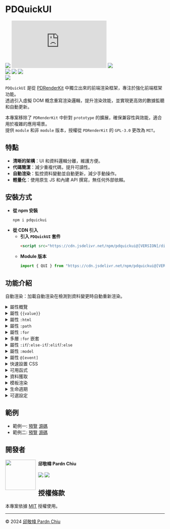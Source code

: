 # PDQuickUI

![](https://img.shields.io/badge/tag-JavaScript%20Library-bb4444) ![](https://img.shields.io/github/size/pardnchiu/PDQuickUI/dist%2FPDQuickUI.js) ![](https://img.shields.io/github/license/pardnchiu/PDQuickUI)<br>
[![](https://img.shields.io/github/v/release/pardnchiu/PDQuickUI)](https://github.com/pardnchiu/PDQuickUI) [![](https://img.shields.io/npm/v/pdquickui)](https://www.npmjs.com/package/pdquickui) ![](https://img.shields.io/jsdelivr/npm/hw/pdquickui)<br>
[![](https://img.shields.io/badge/read-English%20Version-ffffff)](https://github.com/pardnchiu/PDQuickUI/blob/main/README.en.md)

`PDQuickUI` 是從 [PDRenderKit](https://github.com/pardnchiu/PDRenderKit) 中獨立出來的前端渲染框架，專注於強化前端框架功能。<br>
透過引入虛擬 DOM 概念重寫渲染邏輯，提升渲染效能，並實現更高效的數據監聽和自動更新。<br>

本專案移除了 `PDRenderKit` 中針對 `prototype` 的擴展，確保兼容性與效能，適合用於複雜的應用場景。<br>
提供 `module` 和非 `module` 版本，授權從 `PDRenderKit` 的 `GPL-3.0` 更改為 `MIT`。<br>

## 特點

- **清晰的架構**：UI 和資料邏輯分離，維護方便。
- **代碼簡潔**：減少重複代碼，提升可讀性。
- **自動渲染**：監控資料變動並自動更新，減少手動操作。
- **輕量化**：使用原生 JS 和內建 API 撰寫，無任何外部依賴。

## 安裝方式

- **從 npm 安裝**
    ```bash
    npm i pdquickui
    ```
- **從 CDN 引入**
    - **引入 `PDQuickUI` 套件**
        ```html
        <script src="https://cdn.jsdelivr.net/npm/pdquickui@[VERSION]/dist/PDQuickUI.js"></script>
        ```
    - **Module 版本**
        ```javascript
        import { QUI } from "https://cdn.jsdelivr.net/npm/pdquickui@[VERSION]/dist/PDQuickUI.module.js";
        ```

## 功能介紹
自動渲染：加載自動渲染在檢測到資料變更時自動重新渲染。

<details>
<summary>屬性概覽</summary>

| 屬性 | 描述 |
| --- | --- |
| `{{value}}` | 將文字插入到 HTML 標籤中，並隨資料變更自動更新。 |
| `:path` | 搭配 `temp` 標籤，用於將外部文件中的 HTML 片段加載到當前頁面。 |
| `:html` | 使用文本替換元素的 `innerHTML`。 |
| `:for` | 支援 `item in items`、`(item, index) in items`、`(key, value) in object` 格式，遍歷資料集合，生成對應的 HTML 元素。 |
| `:if`<br>`:else-if`<br>`:elif`<br>`:else` | 根據條件顯示或隱藏元素，實現分支邏輯。 |
| `:model` | 將資料綁定到表單元素（如 `input`），當輸入變更時自動更新資料。 |
| `:hide` | 根據特定條件隱藏元素。 |
| `:animation` | 用於指定元素的過渡效果，如 `fade-in` 或 `expand`，以增強用戶體驗。 |
| `:mask` | 控制區塊載入時的動畫效果，支援 `true|false|1|0`，提升載入動態視覺效果。 |
| `:[attr]` | 設定元素屬性，例如 `ID`、`class`、圖像來源等。<br>範例：`:id`、`:class`、`:src`、`:alt`、`:href`... |
| `@[event]` | 添加事件監聽器，當事件觸發時執行指定操作。<br>範例：`@click`、`@input`、`@mousedown`... |

</details>

<details>
<summary>屬性 <code>{{value}}</code></summary>

- index.html
    ```HTML
    <h1>{{ title }}</h1>
     <script>
        const app = new QUI({
            id: "app",
            data: {
                title: "test"
            }
        });
    </script>
    ```
- Result
    ```HTML
    <body id="app">
        <h1>test</h1>
    </body>
    ```


</details>

<details>
<summary>屬性 <code>:html</code></summary>

- index.html
    ```HTML
    <section :html="html"></section>
     <script>
        const app = new QUI({
            id: "app",
            data: {
                html: "<b>innerHtml</b>"
            }
        });
    </script>
    ```
- Result
    ```HTML
    <body id="app">
        <section>
            <b>innerHtml</b>
        </section>
    </body>
    ```


</details>

<details>
<summary>屬性 <code>:path</code></summary>

*確保測試時已禁用瀏覽器中的本地文件限制或使用實時服務器。*

- test.html
    ```html
    <h1>path heading</h1>
    <p>path content</p>
    ```
- index.html
    ```html
    <body id="app">
        <temp :path="./test.html"></temp>
    </body>
    <script>
        const app = new QUI({
            id: "app"
        });
    </script>
    ```
- Result
    ```html
    <body id="app">
        <!-- 直接插入 PATH 內容 -->
        <h1>path heading</h1>
        <p>path content</p>
    </body>
    ```

</details>

<details>
<summary>屬性 <code>:for</code></summary>

- index.html
    ```html
    <body id="app">
        <ul>
            <li :for="(item, index) in ary" :id="item" :index="index">{{ item }} {{ CALC(index + 1) }}</li>
        </ul>
    </body>
    <script>
        const app = new QUI({
            id: "app",
            data: {
                ary: ["test1", "test2", "test3"]
            }
        });
    </script>
    ```
- Result
    ```html
    <body id="app">
        <li id="test1" index="0">test1 1</li>
        <li id="test2" index="1">test2 2</li>
        <li id="test3" index="2">test3 3</li>
    </body>
    ```

</details>

<details>
<summary>多層 <code>:for</code> 嵌套</summary>

- index.html
    ```html
    <body id="app">
    <ul>
        <li :for="(key, val) in obj">
            {{ key }}: {{ val.name }}
            <ul>
                <li :for="item in val.ary">
                    {{ item.name }}
                    <ul>
                        <li :for="(item1, index1) in item.ary1">
                            {{ CALC(index1 + 1) }}. {{ item1.name }} - ${{ item1.price }}
                        </li>
                    </ul>
                </li>
            </ul>
        </li>
    </ul>
    </body>
    <script>
        const app = new QUI({
            id: "app",
            data: {
                obj: {
                    food: {
                        name: "Food",
                        ary: [
                            {
                                name: 'Snacks',
                                ary1: [
                                    { name: 'Potato Chips', price: 10 },
                                    { name: 'Chocolate', price: 8 }
                                ]
                            },
                            {
                                name: 'Beverages',
                                ary1: [
                                    { name: 'Juice', price: 5 },
                                    { name: 'Tea', price: 3 }
                                ]
                            }
                        ]
                    },
                    home: {
                        name: 'Home',
                        ary: [
                            {
                                name: 'Furniture',
                                ary1: [
                                    { name: 'Sofa', price: 300 },
                                    { name: 'Table', price: 150 }
                                ]
                            },
                            {
                                name: 'Decorations',
                                ary1: [
                                    { name: 'Picture Frame', price: 20 },
                                    { name: 'Vase', price: 15 }
                                ]
                            }
                        ]
                    }
                }
            }
        });
    </script>
    ```
- Result
    ```html
    <body id="app">
    <ul>
        <li>food: Food
            <ul>
                <li>Snacks
                    <ul>
                        <li>1. Potato Chips - $10</li>
                        <li>2. Chocolate - $8</li>
                    </ul>
                    </li>
                <li>Beverages
                    <ul>
                        <li>1. Juice - $5</li>
                        <li>2. Tea - $3</li>
                    </ul>
                </li>
            </ul>
        </li>
        <li>home: Home
            <ul>
                <li>Furniture
                    <ul>
                        <li>1. Sofa - $300</li>
                        <li>2. Table - $150</li>
                    </ul>
                </li>
                <li>Decorations
                    <ul>
                        <li>1. Picture Frame - $20</li>
                        <li>2. Vase - $15</li>
                    </ul>
                </li>
            </ul>
        </li>
    </ul>
    </body>
    ```

</details>

<details>
<summary>屬性 <code>:if</code>/<code>:else-if</code>/<code>:elif</code>/<code>:else</code></summary>

- index.html
    ```html
    <body id="app">
        <h1 :if="heading == 1">{{ title }} {{ heading }}</h1>
        <h2 :else-if="isH2">{{ title }} {{ heading }}</h2>
        <h3 :else-if="heading == 3">{{ title }} {{ heading }}</h3>
        <h4 :else>{{ title }} {{ heading }}</h4>
    </body>
    <script>
        const app = new QUI({
            id: "app",
            data: {
                heading: [Number|null],
                isH2: [Boolean|null],
                title: "test"
            }
        });
    </script>
    ```
- Result: `heading = 1`
    ```html
    <body id="app">
        <h1>test 1</h1>
    </body>
    ```
- Result: `heading = null && isH2 = true`
    ```html
    <body id="app">
        <h2>test </h2>
    </body>
    ```
- Result: `heading = 3 && isH2 = null`
    ```html
    <body id="app">
        <h3>test 3</h3>
    </body>
    ```
- Result: `heading = null && isH2 = null`
    ```html
    <body id="app">
        <h4>test </h4>
    </body>
    ```

</details>

<details>
<summary>屬性 <code>:model</code></summary>

- index.html
    ```html
    <body id="app">
        <input type="password" :model="password">
        <button @click="show">test</button>
    </body>
    <script>
        const app = new QUI({
            id: "app",
            data: {
                password: null,
            },
            event: {
                show: function(e){
                    alert("Password:", app.data.password);
                }
            }
        });
    </script>
    ```
    
</details>

<details>
<summary>屬性 <code>@[event]</code></summary>

- index.html
    ```html
    <body id="app">
        <button @click="test">test</button>
    </body>
    <script>
        const app = new QUI({
            id: "app",
            event: {
                test: function(e){
                    alert(e.target.innerText + " clicked");
                }
            }
        });
    </script>
    ```
    
</details>

<details>
<summary>快速設置 CSS</summary>

`:padding`, `:margin`, `:border`, `:border-radius`, `:outline`, `:box-sahdow`, `:bg-image`, `:bg-attachment`, `:bg-blend-mode`, `:bg-clip`, `:bg-origin`, `:bg-position`, `:bg-position-x`, `:bg-position-y`, `:bg-repeat`, `:bg-size`, `:bg-color`, `:color`

</details>

<details>
<summary>可用函式</summary>

- `LENGTH()`:
    - index.html
        ```HTML
        <body id="app">
            <p>Total: {{ LENGTH(array) }}</p>
        </body>
        <script>
            const app = new QUI({
                id: "app",
                data: {
                    array: [1, 2, 3, 4]
                }
            });
        </script>
        ```
    - result
        ```HTML
        <body id="app">
            <p>Total: 4</p>
        </body>
        ```
- `CALC()`:
    - index.html
        ```HTML
        <body id="app">
            <p>calc: {{ CALC(num * 10) }}</p>
        </body>
        <script>
            const app = new QUI({
                id: "app",
                data: {
                    num: 1
                }
            });
        </script>
        ```
    - result
        ```HTML
        <body id="app">
            <p>calc: 10</p>
        </body>
        ```
- `UPPER()` / `LOWER()`
    - index.html
        ```HTML
        <body id="app">
            <p>{{ UPPER(test1) }} {{ LOWER(test2) }}</p>
        </body>
        <script>
            const app = new QUI({
                id: "app",
                data: {
                    test1: "upper",
                    test2: "LOWER"
                }
            });
        </script>
        ```
    - result
        ```HTML
        <body id="app">
            <p>UPPER lower</p>
        </body>
        ```
- `DATE(num, format)`:
    - index.html
        ```HTML
        <body id="app">
            <p>{{ DATE(now, YYYY-MM-DD hh:mm:ss) }}</p>
        </body>
        <script>
            const app = new QUI({
                id: "app",
                data: {
                    now: Math.floor(Date.now() / 1000)
                }
            });
        </script>
        ```
    - result
        ```HTML
        <body id="app">
            <p>2024-08-17 03:40:47</p>
        </body>
        ```

</details>

<details>
<summary>資料獲取</summary>

```html
<body id="app">
    <input type="text" :model="test">
    <button @click="get">測試</button>
</body>
<script>
    const app = new QUI({
        id: "app",
        data: {
            // 給 input 綁定的值
            test: 123
        },
        event: {
            get: _ => {
                // 點擊時彈出內容為 test 值的通知
                alert(app.data.test);
            }
        }
    });
</script>
```

</details>

<details>
<summary>模板渲染</summary>

- index.html
    ```HTML
    <body id="app"></body>
    <script>
        const test = new QUI({
            id: "app",
            data: {
                hint: "hint 123",
                title: "test 123"
            },
            render: () => {
                return `
                    "{{ hint }}",
                    h1 {
                        style: "background: red;", 
                        children: [ 
                            "{{ title }}"
                        ]
                    }`
            }
        })
    </script>
    ```
- Result
    ```HTML
    <body id="app">
        hint 123
        <h1 style="background: red;">test 123</h1>
    </body>
    ```

</details>

<details>
<summary>生命週期</summary>

```html
<body id="app"></body>
<script>
    const app = new QUI({
        id: "app",
        when: {
            before_mount: function () {
                // 停止渲染
                // retuen false 
            },
            mounted: function () {
                console.log("已掛載");
            },
            before_update: function () {
                // 停止更新
                // retuen false 
            },
            updated: function () {
                console.log("已更新");
            },
            before_destroy: function () {
                // 停止銷毀
                // retuen false 
            },
            destroyed: function () {
                console.log("已銷毀");
            }
        }
    });
</script>
```

</details>

<details>
<summary>可選設定</summary>

- test.svg
    ```XML
    <svg width="24" height="24" viewBox="0 0 24 24" fill="none" xmlns="http://www.w3.org/2000/svg">
    <line x1="18" y1="6" x2="6" y2="18" stroke="black" stroke-width="2" stroke-linecap="round"/>
    <line x1="6" y1="6" x2="18" y2="18" stroke="black" stroke-width="2" stroke-linecap="round"/>
    </svg>
    ```
- index.html
    ```html
    <body id="app">
        <temp-svg :src="test.svg"></temp-svg>
        <temp-svg src="svg"></temp-svg>
        <img :lazyload="image">
        <img lazyload="test.jpg">
    </body>
    <script>
        const app = new QUI({
            id: "app",
            data: {
                svg: "test.svg",
                image: "test.jpg"
            },
            option: {
                lazyload: true, // 圖片延遲加載: true|false (預設: true)
                svg: true       // SVG 檔案轉換: true|false (預設: true)
            }
        });
    </script>
    ```
- result
    ```html
    <body id="app">
        <!-- 直接插入 SVG 檔案 -->
        <svg width="24" height="24" viewBox="0 0 24 24" fill="none" xmlns="http://www.w3.org/2000/svg">
            <line x1="18" y1="6" x2="6" y2="18" stroke="black" stroke-width="2" stroke-linecap="round">
            <line x1="6" y1="6" x2="18" y2="18" stroke="black" stroke-width="2" stroke-linecap="round">
        </svg>
        <!-- 會在元素進入畫面時讀取 -->
        <img src="test.jpg">
    </body>
    ```

</details>

## 範例

- 範例一: [預覽](https://pardnchiu.github.io/web-template/target/personal-introduction-20230220) [源碼](https://github.com/pardnchiu/web-template/blob/main/target/personal-introduction-20230220)
- 範例二: [預覽](https://pardnchiu.github.io/web-template/target/20230616) [源碼](https://github.com/pardnchiu/web-template/blob/main/target/20230616)

## 開發者

<img src="https://avatars.githubusercontent.com/u/25631760" align="left" width="96" height="96" style="margin-right: 0.5rem;" />

<h4 style="padding-top: 0">邱敬幃 Pardn Chiu</h4>

[![](https://pardn.io/image/mail.svg)](mailto:dev@pardn.io) [![](https://skillicons.dev/icons?i=linkedin)](https://linkedin.com/in/pardnchiu) 

## 授權條款

本專案依據 [MIT](https://github.com/pardnchiu/PDMarkdownKit/blob/main/LICENSE) 授權使用。

***

©️ 2024 [邱敬幃 Pardn Chiu](https://www.linkedin.com/in/pardnchiu)

